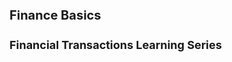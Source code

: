 <h1 style="font-size: 20px;">Finance Basics</h1>

<h2 style="font-size: 18px;">Financial Transactions Learning Series</h2>

